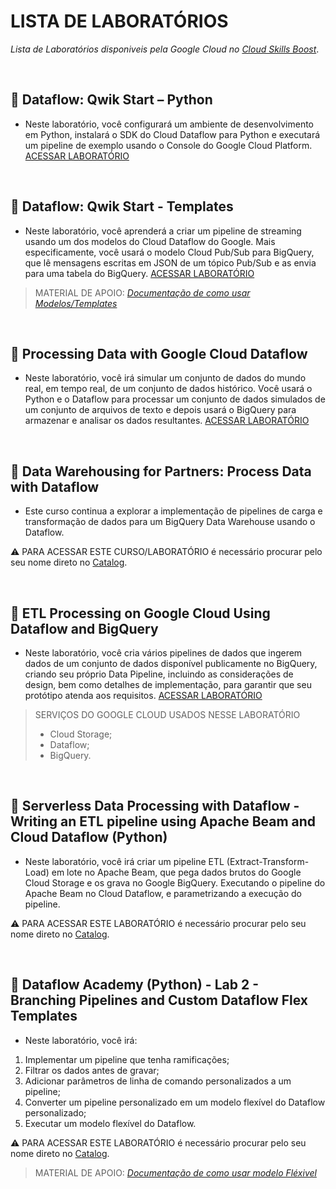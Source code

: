 # LISTA DE LABORATÓRIOS
*Lista de Laboratórios disponiveis pela Google Cloud no* [*Cloud Skills Boost*](https://www.cloudskillsboost.google/). 

<br>

## :small_blue_diamond: Dataflow: Qwik Start – Python
* Neste laboratório, você configurará um ambiente de desenvolvimento em Python, instalará o SDK do Cloud Dataflow para Python e executará um pipeline de exemplo usando o Console do Google Cloud Platform.
[ACESSAR LABORATÓRIO](https://www.cloudskillsboost.google/focuses/1100?locale=en&parent=catalog)
<br>

## :small_blue_diamond: Dataflow: Qwik Start - Templates
* Neste laboratório, você aprenderá a criar um pipeline de streaming usando um dos modelos do Cloud Dataflow do Google. Mais especificamente, você usará o modelo Cloud Pub/Sub para BigQuery, que lê mensagens escritas em JSON de um tópico Pub/Sub e as envia para uma tabela do BigQuery.
[ACESSAR LABORATÓRIO](https://www.cloudskillsboost.google/focuses/1101?locale=en&parent=catalog)

> MATERIAL DE APOIO:
> [*Documentação de como usar Modelos/Templates*](https://cloud.google.com/dataflow/docs/concepts/dataflow-templates?hl=pt-br)
<br>

## :small_blue_diamond: Processing Data with Google Cloud Dataflow
* Neste laboratório, você irá simular um conjunto de dados do mundo real, em tempo real, de um conjunto de dados histórico. Você usará o Python e o Dataflow para processar um conjunto de dados simulados de um conjunto de arquivos de texto e depois usará o BigQuery para armazenar e analisar os dados resultantes.
[ACESSAR LABORATÓRIO](https://www.cloudskillsboost.google/focuses/1159?locale=en&parent=catalog)
<br>

## :small_blue_diamond: Data Warehousing for Partners: Process Data with Dataflow
* Este curso continua a explorar a implementação de pipelines de carga e transformação de dados para um BigQuery Data Warehouse usando o Dataflow.

:warning: PARA ACESSAR ESTE CURSO/LABORATÓRIO é necessário procurar pelo seu nome direto no [Catalog](https://partner.cloudskillsboost.google/catalog).

<br>

## :small_blue_diamond: ETL Processing on Google Cloud Using Dataflow and BigQuery
* Neste laboratório, você cria vários pipelines de dados que ingerem dados de um conjunto de dados disponível publicamente no BigQuery, criando seu próprio Data Pipeline, incluindo as considerações de design, bem como detalhes de implementação, para garantir que seu protótipo atenda aos requisitos. [ACESSAR LABORATÓRIO](https://www.cloudskillsboost.google/focuses/3460?locale=en&parent=catalog)
> SERVIÇOS DO GOOGLE CLOUD USADOS NESSE LABORATÓRIO
> * Cloud Storage;
> * Dataflow;
> * BigQuery.

<br>

## :small_blue_diamond: Serverless Data Processing with Dataflow - Writing an ETL pipeline using Apache Beam and Cloud Dataflow (Python)
* Neste laboratório, você irá criar um pipeline ETL (Extract-Transform-Load) em lote no Apache Beam, que pega dados brutos do Google Cloud Storage e os grava no Google BigQuery. Executando o pipeline do Apache Beam no Cloud Dataflow, e parametrizando a execução do pipeline.

:warning: PARA ACESSAR ESTE LABORATÓRIO é necessário procurar pelo seu nome direto no [Catalog](https://partner.cloudskillsboost.google/catalog).

<br>

## :small_blue_diamond: Dataflow Academy (Python) - Lab 2 - Branching Pipelines and Custom Dataflow Flex Templates
* Neste laboratório, você irá:
1. Implementar um pipeline que tenha ramificações;
2. Filtrar os dados antes de gravar;
3. Adicionar parâmetros de linha de comando personalizados a um pipeline;
4. Converter um pipeline personalizado em um modelo flexível do Dataflow personalizado;
5. Executar um modelo flexível do Dataflow.

:warning: PARA ACESSAR ESTE LABORATÓRIO é necessário procurar pelo seu nome direto no [Catalog](https://partner.cloudskillsboost.google/catalog).

> MATERIAL DE APOIO:
> [*Documentação de como usar modelo Fléxivel*](https://cloud.google.com/dataflow/docs/guides/templates/using-flex-templates?hl=pt-br)
